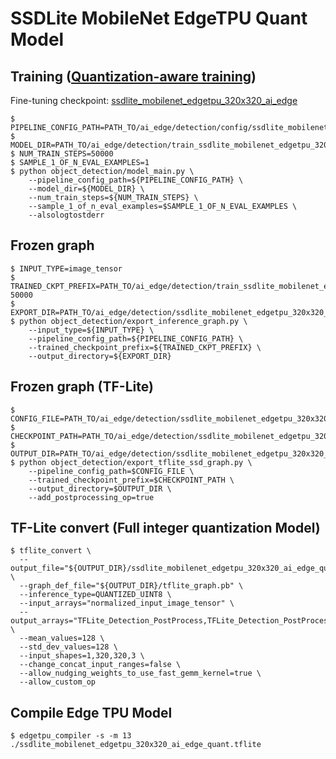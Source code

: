 # SSDLite MobileNet EdgeTPU Quant Model
## Training ([Quantization-aware training](https://github.com/tensorflow/tensorflow/tree/r1.15/tensorflow/contrib/quantize))
Fine-tuning checkpoint: [ssdlite_mobilenet_edgetpu_320x320_ai_edge](https://drive.google.com/open?id=1_E3sc8JwDtWdKMGvPzqvsDPF4K12S0O9)
```
$ PIPELINE_CONFIG_PATH=PATH_TO/ai_edge/detection/config/ssdlite_mobilenet_edgetpu_320x320_ai_edge_quant.config
$ MODEL_DIR=PATH_TO/ai_edge/detection/train_ssdlite_mobilenet_edgetpu_320x320_ai_edge_quant/
$ NUM_TRAIN_STEPS=50000
$ SAMPLE_1_OF_N_EVAL_EXAMPLES=1
$ python object_detection/model_main.py \
    --pipeline_config_path=${PIPELINE_CONFIG_PATH} \
    --model_dir=${MODEL_DIR} \
    --num_train_steps=${NUM_TRAIN_STEPS} \
    --sample_1_of_n_eval_examples=$SAMPLE_1_OF_N_EVAL_EXAMPLES \
    --alsologtostderr
```
## Frozen graph
```
$ INPUT_TYPE=image_tensor
$ TRAINED_CKPT_PREFIX=PATH_TO/ai_edge/detection/train_ssdlite_mobilenet_edgetpu_320x320_ai_edge_quant/model.ckpt-50000
$ EXPORT_DIR=PATH_TO/ai_edge/detection/ssdlite_mobilenet_edgetpu_320x320_ai_edge_quant
$ python object_detection/export_inference_graph.py \
    --input_type=${INPUT_TYPE} \
    --pipeline_config_path=${PIPELINE_CONFIG_PATH} \
    --trained_checkpoint_prefix=${TRAINED_CKPT_PREFIX} \
    --output_directory=${EXPORT_DIR}
```
## Frozen graph (TF-Lite)
```
$ CONFIG_FILE=PATH_TO/ai_edge/detection/ssdlite_mobilenet_edgetpu_320x320_ai_edge_quant/pipeline.config
$ CHECKPOINT_PATH=PATH_TO/ai_edge/detection/ssdlite_mobilenet_edgetpu_320x320_ai_edge_quant/model.ckpt
$ OUTPUT_DIR=PATH_TO/ai_edge/detection/ssdlite_mobilenet_edgetpu_320x320_ai_edge_quant/tflite_model
$ python object_detection/export_tflite_ssd_graph.py \
    --pipeline_config_path=$CONFIG_FILE \
    --trained_checkpoint_prefix=$CHECKPOINT_PATH \
    --output_directory=$OUTPUT_DIR \
    --add_postprocessing_op=true
```
## TF-Lite convert (Full integer quantization Model)
```
$ tflite_convert \
  --output_file="${OUTPUT_DIR}/ssdlite_mobilenet_edgetpu_320x320_ai_edge_quant.tflite" \
  --graph_def_file="${OUTPUT_DIR}/tflite_graph.pb" \
  --inference_type=QUANTIZED_UINT8 \
  --input_arrays="normalized_input_image_tensor" \
  --output_arrays="TFLite_Detection_PostProcess,TFLite_Detection_PostProcess:1,TFLite_Detection_PostProcess:2,TFLite_Detection_PostProcess:3" \
  --mean_values=128 \
  --std_dev_values=128 \
  --input_shapes=1,320,320,3 \
  --change_concat_input_ranges=false \
  --allow_nudging_weights_to_use_fast_gemm_kernel=true \
  --allow_custom_op
  ```

  ## Compile Edge TPU Model
  ```
  $ edgetpu_compiler -s -m 13 ./ssdlite_mobilenet_edgetpu_320x320_ai_edge_quant.tflite
  ```